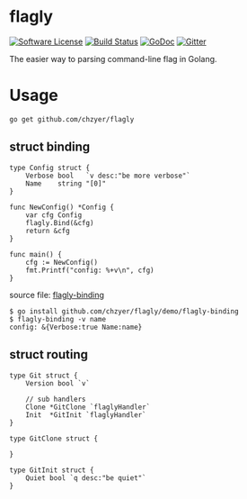 # flagly

[![Software License](https://img.shields.io/badge/license-MIT-brightgreen.svg)](LICENSE.md)
[![Build Status](https://travis-ci.org/chzyer/flagly.svg?branch=master)](https://travis-ci.org/chzyer/flagly)
[![GoDoc](https://godoc.org/github.com/chzyer/flagly?status.svg)](https://godoc.org/github.com/chzyer/flagly)
[![Gitter](https://badges.gitter.im/Join%20Chat.svg)](https://gitter.im/chzyer/flagly?utm_source=badge&utm_medium=badge&utm_campaign=pr-badge)

The easier way to parsing command-line flag in Golang.

# Usage

```
go get github.com/chzyer/flagly
```

## struct binding

```{go}
type Config struct {
	Verbose bool   `v desc:"be more verbose"`
	Name    string "[0]"
}

func NewConfig() *Config {
	var cfg Config
	flagly.Bind(&cfg)
	return &cfg
}

func main() {
	cfg := NewConfig()
	fmt.Printf("config: %+v\n", cfg)
}
```

source file: [flagly-binding](https://github.com/chzyer/flagly/blob/master/demo/flagly-binding/flagly-binding.go)

```
$ go install github.com/chzyer/flagly/demo/flagly-binding
$ flagly-binding -v name
config: &{Verbose:true Name:name}
```

## struct routing

```{go}
type Git struct {
	Version bool `v`
	
	// sub handlers
	Clone *GitClone `flaglyHandler`
	Init  *GitInit `flaglyHandler`
}

type GitClone struct {

}

type GitInit struct {
	Quiet bool `q desc:"be quiet"`
}
```
